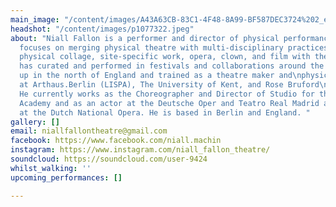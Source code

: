 ```yaml
---
main_image: "/content/images/A43A63CB-83C1-4F48-8A99-BF587DEC3724%202_edited_edited.jpg"
headshot: "/content/images/p1077322.jpeg"
about: "Niall Fallon is a performer and director of physical performance.\nHis work
  focuses on merging physical theatre with multi-disciplinary practices.\nCombining
  physical collage, site-specific work, opera, clown, and film with theatre anthropology.\nHe
  has curated and performed in festivals and collaborations around the world.  He\ngrew
  up in the north of England and trained as a theatre maker and\nphysical performer
  at Arthaus.Berlin (LISPA), The University of Kent, and Rose Bruford\nCollege London.
  He currently works as the Choreographer and Director of Studio for the Berlin Opera
  Academy and as an actor at the Deutsche Oper and Teatro Real Madrid and as a dancer
  at the Dutch National Opera. He is based in Berlin and England. "
gallery: []
email: niallfallontheatre@gmail.com
facebook: https://www.facebook.com/niall.machin
instagram: https://www.instagram.com/niall_fallon_theatre/
soundcloud: https://soundcloud.com/user-9424
whilst_walking: ''
upcoming_performances: []

---
```

